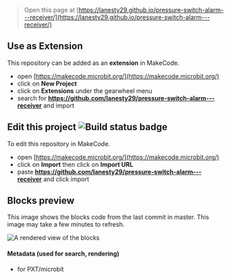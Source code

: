 
> Open this page at [https://lanesty29.github.io/pressure-switch-alarm---receiver/](https://lanesty29.github.io/pressure-switch-alarm---receiver/)

## Use as Extension

This repository can be added as an **extension** in MakeCode.

* open [https://makecode.microbit.org/](https://makecode.microbit.org/)
* click on **New Project**
* click on **Extensions** under the gearwheel menu
* search for **https://github.com/lanesty29/pressure-switch-alarm---receiver** and import

## Edit this project ![Build status badge](https://github.com/lanesty29/pressure-switch-alarm---receiver/workflows/MakeCode/badge.svg)

To edit this repository in MakeCode.

* open [https://makecode.microbit.org/](https://makecode.microbit.org/)
* click on **Import** then click on **Import URL**
* paste **https://github.com/lanesty29/pressure-switch-alarm---receiver** and click import

## Blocks preview

This image shows the blocks code from the last commit in master.
This image may take a few minutes to refresh.

![A rendered view of the blocks](https://github.com/lanesty29/pressure-switch-alarm---receiver/raw/master/.github/makecode/blocks.png)

#### Metadata (used for search, rendering)

* for PXT/microbit
<script src="https://makecode.com/gh-pages-embed.js"></script><script>makeCodeRender("{{ site.makecode.home_url }}", "{{ site.github.owner_name }}/{{ site.github.repository_name }}");</script>
